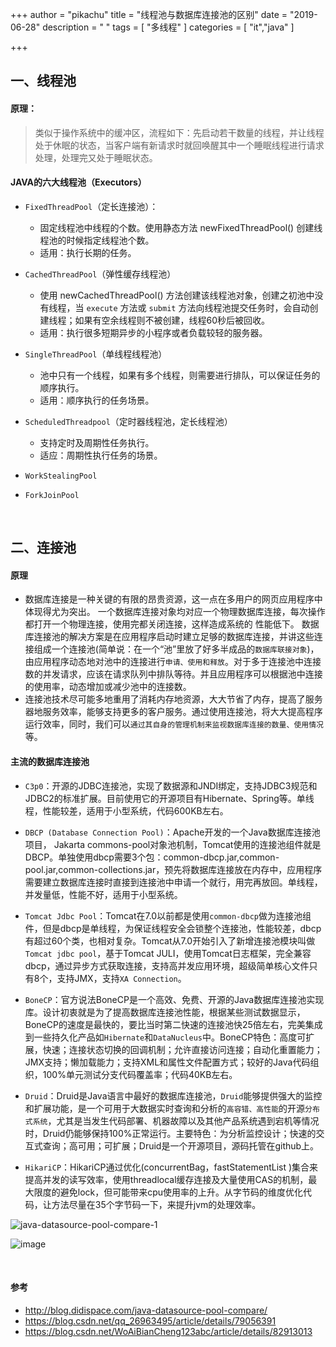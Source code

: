 +++
author = "pikachu"
title = "线程池与数据库连接池的区别"
date = "2019-06-28"
description = " "
tags = [
	"多线程"
]
categories = [
    "it","java"
]

+++



## 一、线程池

#### 原理：

> 类似于操作系统中的缓冲区，流程如下：先启动若干数量的线程，并让线程处于休眠的状态，当客户端有新请求时就回唤醒其中一个睡眠线程进行请求处理，处理完又处于睡眠状态。


#### JAVA的六大线程池（Executors）
- `FixedThreadPool`（定长连接池）：
    - 固定线程池中线程的个数。使用静态方法 newFixedThreadPool() 创建线程池的时候指定线程池个数。
    - 适用：执行长期的任务。

- `CachedThreadPool`（弹性缓存线程池）
    - 使用 newCachedThreadPool() 方法创建该线程池对象，创建之初池中没有线程，当 `execute` 方法或 `submit` 方法向线程池提交任务时，会自动创建线程；如果有空余线程则不被创建，线程60秒后被回收。
    - 适用：执行很多短期异步的小程序或者负载较轻的服务器。

- `SingleThreadPool`（单线程线程池）
    - 池中只有一个线程，如果有多个线程，则需要进行排队，可以保证任务的顺序执行。
    - 适用：顺序执行的任务场景。

- `ScheduledThreadpool`（定时器线程池，定长线程池）
    - 支持定时及周期性任务执行。
    - 适应：周期性执行任务的场景。

- `WorkStealingPool`
- `ForkJoinPool`


&nbsp;

## 二、连接池


#### 原理
- 数据库连接是一种关键的有限的昂贵资源，这一点在多用户的网页应用程序中体现得尤为突出。 一个数据库连接对象均对应一个物理数据库连接，每次操作都打开一个物理连接，使用完都关闭连接，这样造成系统的 性能低下。 数据库连接池的解决方案是在应用程序启动时建立足够的数据库连接，并讲这些连接组成一个连接池(简单说：在一个“池”里放了好多半成品的`数据库联接对象`)，由应用程序动态地对池中的连接进行`申请、使用和释放`。对于多于连接池中连接数的并发请求，应该在请求队列中排队等待。并且应用程序可以根据池中连接的使用率，动态增加或减少池中的连接数。
- 连接池技术尽可能多地重用了消耗内存地资源，大大节省了内存，提高了服务器地服务效率，能够支持更多的客户服务。通过使用连接池，将大大提高程序运行效率，同时，我们可以`通过其自身的管理机制来监视数据库连接的数量、使用情况`等。 


#### 主流的数据库连接池
- `C3p0`：开源的JDBC连接池，实现了数据源和JNDI绑定，支持JDBC3规范和JDBC2的标准扩展。目前使用它的开源项目有Hibernate、Spring等。单线程，性能较差，适用于小型系统，代码600KB左右。

- `DBCP (Database Connection Pool)`：Apache开发的一个Java数据库连接池项目， Jakarta commons-pool对象池机制，Tomcat使用的连接池组件就是DBCP。单独使用dbcp需要3个包：common-dbcp.jar,common-pool.jar,common-collections.jar，预先将数据库连接放在内存中，应用程序需要建立数据库连接时直接到连接池中申请一个就行，用完再放回。单线程，并发量低，性能不好，适用于小型系统。

- `Tomcat Jdbc Pool`：Tomcat在7.0以前都是使用`common-dbcp`做为连接池组件，但是dbcp是单线程，为保证线程安全会锁整个连接池，性能较差，dbcp有超过60个类，也相对复杂。Tomcat从7.0开始引入了新增连接池模块叫做`Tomcat jdbc pool`，基于Tomcat JULI，使用Tomcat日志框架，完全兼容dbcp，通过异步方式获取连接，支持高并发应用环境，超级简单核心文件只有8个，支持JMX，支持`XA Connection`。

- `BoneCP`：官方说法BoneCP是一个高效、免费、开源的Java数据库连接池实现库。设计初衷就是为了提高数据库连接池性能，根据某些测试数据显示，BoneCP的速度是最快的，要比当时第二快速的连接池快25倍左右，完美集成到一些持久化产品如`Hibernate`和`DataNucleus`中。BoneCP特色：高度可扩展，快速；连接状态切换的回调机制；允许直接访问连接；自动化重置能力；JMX支持；懒加载能力；支持XML和属性文件配置方式；较好的Java代码组织，100%单元测试分支代码覆盖率；代码40KB左右。

- `Druid`：Druid是Java语言中最好的数据库连接池，`Druid`能够提供强大的监控和扩展功能，是一个可用于大数据实时查询和分析的`高容错、高性能`的开源`分布式系统`，尤其是当发生代码部署、机器故障以及其他产品系统遇到宕机等情况时，Druid仍能够保持100%正常运行。主要特色：为分析监控设计；快速的交互式查询；高可用；可扩展；Druid是一个开源项目，源码托管在github上。

- `HikariCP`：HikariCP通过优化(concurrentBag，fastStatementList )集合来提高并发的读写效率，使用threadlocal缓存连接及大量使用CAS的机制，最大限度的避免lock，但可能带来cpu使用率的上升。从字节码的维度优化代码，让方法尽量在35个字节码一下，来提升jvm的处理效率。


![java-datasource-pool-compare-1](https://user-images.githubusercontent.com/38284818/60329915-e7e92700-99c3-11e9-94ed-1806b6de24a3.jpeg)

![image](https://user-images.githubusercontent.com/38284818/60330303-bd4b9e00-99c4-11e9-8fa2-49485bdb87cb.png)

&nbsp;

#### 参考
- http://blog.didispace.com/java-datasource-pool-compare/
- https://blog.csdn.net/qq_26963495/article/details/79056391
- https://blog.csdn.net/WoAiBianCheng123abc/article/details/82913013